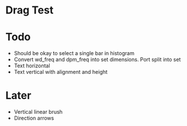 # Drag Test

# Todo
- Should be okay to select a single bar in histogram
- Convert wd_freq and dpm_freq into set dimensions. Port split into set
- Text horizontal
- Text vertical with alignment and height

# Later
- Vertical linear brush
- Direction arrows

